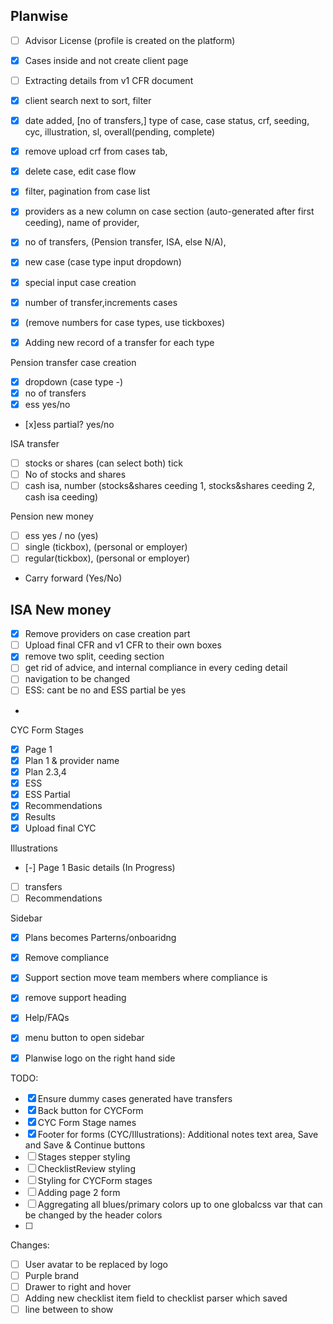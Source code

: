 ## Planwise

- [ ] Advisor License (profile is created on the platform)
- [x] Cases inside and not create client page
- [ ] Extracting details from v1 CFR document
- [x] client search next to sort, filter

- [x] date added, [no of transfers,] type of case, case status, crf, seeding, cyc, illustration, sl, overall(pending, complete)
- [x] remove upload crf from cases tab,
- [x] delete case, edit case flow
- [x] filter, pagination from case list

- [x] providers as a new column on case section (auto-generated after first ceeding), name of provider, 
- [x] no of transfers, (Pension transfer, ISA, else N/A), 

- [x] new case (case type input dropdown)
- [x] special input case creation
- [x] number of transfer,increments cases
- [x] (remove numbers for case types, use tickboxes)

- [x] Adding new record of a transfer for each type

Pension transfer case creation
- [x] dropdown (case type -)
- [x] no of transfers
- [x] ess yes/no
- [x]ess partial? yes/no

ISA transfer
- [ ] stocks or shares (can select both) tick 
- [ ] No of stocks and shares 
- [ ] cash isa, number
(stocks&shares ceeding 1, stocks&shares ceeding 2, cash isa ceeding)

Pension new money
- [ ] ess yes / no (yes)
- [ ] single (tickbox), (personal or employer)
- [ ] regular(tickbox), (personal or employer)
- Carry forward (Yes/No)

ISA New money
-


- [x] Remove providers on case creation part
- [ ] Upload final CFR and v1 CFR to their own boxes
- [x] remove two split, ceeding section
- [ ] get rid of advice, and internal compliance in every ceding detail
- [ ] navigation to be changed
- [ ] ESS: cant be no and ESS partial be yes
- 


CYC Form Stages
- [x] Page 1
- [x] Plan 1 & provider name
- [x] Plan 2.3,4
- [x] ESS
- [x] ESS Partial
- [x] Recommendations
- [x] Results
- [x] Upload final CYC 

Illustrations
- [-] Page 1 Basic details (In Progress)
- [ ] transfers
- [ ] Recommendations

Sidebar
- [x] Plans becomes Parterns/onboaridng
- [x] Remove compliance
- [x] Support section move team members where compliance is
- [x] remove support heading 
- [x] Help/FAQs
- [x] menu button to open sidebar
- [x] Planwise logo on the right hand side


TODO:
- [x] Ensure dummy cases generated have transfers
- [x] Back button for CYCForm
- [x] CYC Form Stage names
- [x] Footer for forms (CYC/Illustrations): Additional notes text area, Save and Save & Continue buttons
- [ ] Stages stepper styling
- [ ] ChecklistReview styling
- [ ] Styling for CYCForm stages
- [ ] Adding page 2 form
- [ ] Aggregating all blues/primary colors up to one globalcss var that can be changed by the header colors
- [ ] 




Changes:
- [ ] User avatar to be replaced by logo
- [ ] Purple brand
- [ ] Drawer to right and hover
- [ ] Adding new checklist item field to checklist parser which saved
- [ ] line between to show 